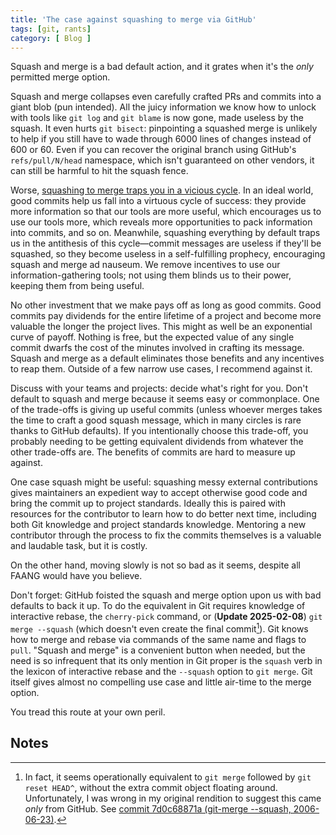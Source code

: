 ```yaml
---
title: 'The case against squashing to merge via GitHub'
tags: [git, rants]
category: [ Blog ]
---
```


Squash and merge is a bad default action, and it grates when it's the _only_
permitted merge option.

Squash and merge collapses even carefully crafted PRs and commits into a giant
blob (pun intended). All the juicy information we know how to unlock with tools
like `git log` and `git blame` is now gone, made useless by the squash. It even
hurts `git bisect`: pinpointing a squashed merge is unlikely to help if you
still have to wade through 6000 lines of changes instead of 600 or 60. Even if
you can recover the original branch using GitHub's `refs/pull/N/head` namespace,
which isn't guaranteed on other vendors, it can still be harmful to hit the
squash fence.

Worse, [squashing to merge traps you in a vicious
cycle](https://cbea.ms/git-commit/). In an ideal world, good commits help us
fall into a virtuous cycle of success: they provide more information so that our
tools are more useful, which encourages us to use our tools more, which reveals
more opportunities to pack information into commits, and so on. Meanwhile,
squashing everything by default traps us in the antithesis of this cycle—commit
messages are useless if they'll be squashed, so they become useless in a
self-fulfilling prophecy, encouraging squash and merge ad nauseum. We remove
incentives to use our information-gathering tools; not using them blinds us to
their power, keeping them from being useful.

No other investment that we make pays off as long as good commits. Good commits
pay dividends for the entire lifetime of a project and become more valuable the
longer the project lives. This might as well be an exponential curve of payoff.
Nothing is free, but the expected value of any single commit dwarfs the cost of
the minutes involved in crafting its message. Squash and merge as a default
eliminates those benefits and any incentives to reap them. Outside of a few
narrow use cases, I recommend against it.

Discuss with your teams and projects: decide what's right for you. Don't default
to squash and merge because it seems easy or commonplace. One of the trade-offs
is giving up useful commits (unless whoever merges takes the time to craft a
good squash message, which in many circles is rare thanks to GitHub defaults).
If you intentionally choose this trade-off, you probably needing to be getting
equivalent dividends from whatever the other trade-offs are. The benefits of
commits are hard to measure up against.

One case squash might be useful: squashing messy external contributions gives
maintainers an expedient way to accept otherwise good code and bring the commit
up to project standards. Ideally this is paired with resources for the
contributor to learn how to do better next time, including both Git knowledge
and project standards knowledge. Mentoring a new contributor through the process
to fix the commits themselves is a valuable and laudable task, but it is costly.

On the other hand, moving slowly is not so bad as it seems, despite all FAANG
would have you believe.

Don't forget: GitHub foisted the squash and merge option upon us with bad
defaults to back it up. To do the equivalent in Git requires knowledge of
interactive rebase, the `cherry-pick` command, or (**Update 2025-02-08**) `git
merge --squash` (which doesn't even create the final commit[^1]). Git knows how to
merge and rebase via commands of the same name and flags to `pull`. "Squash and
merge" is a convenient button when needed, but the need is so infrequent that
its only mention in Git proper is the `squash` verb in the lexicon of
interactive rebase and the `--squash` option to `git merge`. Git itself gives
almost no compelling use case and little air-time to the merge option.

You tread this route at your own peril.

## Notes

[^1]: In fact, it seems operationally equivalent to `git merge` followed by `git
    reset HEAD^`, without the extra commit object floating around.
    Unfortunately, I was wrong in my original rendition to suggest this came
    _only_ from GitHub. See [commit 7d0c68871a (git-merge --squash,
    2006-06-23)](https://github.com/git/git/commit/7d0c68871a).
